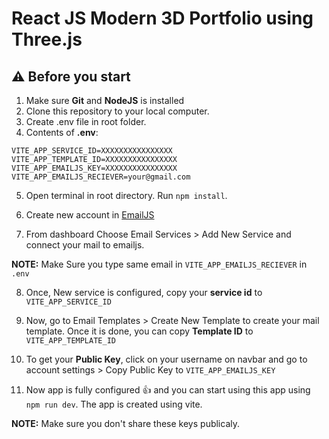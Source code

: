 # React JS Modern 3D Portfolio using Three.js

## ⚠️ Before you start

1. Make sure **Git** and **NodeJS** is installed
2. Clone this repository to your local computer.
3. Create .env file in root folder.
4. Contents of **.env**:

```
VITE_APP_SERVICE_ID=XXXXXXXXXXXXXXXX
VITE_APP_TEMPLATE_ID=XXXXXXXXXXXXXXXX
VITE_APP_EMAILJS_KEY=XXXXXXXXXXXXXXXX
VITE_APP_EMAILJS_RECIEVER=your@gmail.com
```

5. Open terminal in root directory. Run `npm install`.

6. Create new account in [EmailJS](emailjs.com "EmailJS")

7. From dashboard Choose Email Services > Add New Service and connect your mail to emailjs.

**NOTE:** Make Sure you type same email in `VITE_APP_EMAILJS_RECIEVER` in `.env`

8. Once, New service is configured, copy your **service id** to `VITE_APP_SERVICE_ID`

9. Now, go to Email Templates > Create New Template to create your mail template. Once it is done, you can copy **Template ID** to `VITE_APP_TEMPLATE_ID`

10. To get your **Public Key**, click on your username on navbar and go to account settings > Copy Public Key to `VITE_APP_EMAILJS_KEY`

11. Now app is fully configured :+1: and you can start using this app using `npm run dev`. The app is created using vite.

**NOTE:** Make sure you don't share these keys publicaly.

